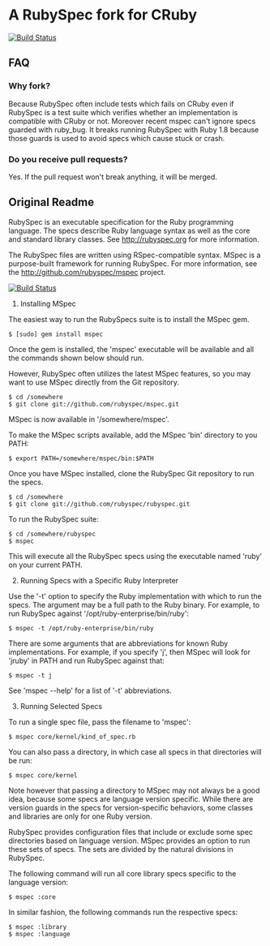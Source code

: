 # A RubySpec fork for CRuby

[![Build Status](https://travis-ci.org/nurse/rubyspec.png)](https://travis-ci.org/nurse/rubyspec)

## FAQ

### Why fork?

Because RubySpec often include tests which fails on CRuby even if RubySpec is a test suite which verifies whether an implementation is compatible with CRuby or not.
Moreover recent mspec can't ignore specs guarded with ruby\_bug. It breaks running RubySpec with Ruby 1.8 because those guards is used to avoid specs which cause stuck or crash.

### Do you receive pull requests?

Yes. If the pull request won't break anything, it will be merged.

## Original Readme

RubySpec is an executable specification for the Ruby programming language. The
specs describe Ruby language syntax as well as the core and standard library
classes. See http://rubyspec.org for more information.

The RubySpec files are written using RSpec-compatible syntax. MSpec is a
purpose-built framework for running RubySpec. For more information, see the
http://github.com/rubyspec/mspec project.

[![Build Status](https://travis-ci.org/rubyspec/rubyspec.png)](https://travis-ci.org/rubyspec/rubyspec)

1. Installing MSpec

The easiest way to run the RubySpecs suite is to install the MSpec gem.

    $ [sudo] gem install mspec

Once the gem is installed, the 'mspec' executable will be available and all
the commands shown below should run.

However, RubySpec often utilizes the latest MSpec features, so you may want to
use MSpec directly from the Git repository.

    $ cd /somewhere
    $ git clone git://github.com/rubyspec/mspec.git

MSpec is now available in '/somewhere/mspec'.

To make the MSpec scripts available, add the MSpec 'bin' directory to you
PATH:

    $ export PATH=/somewhere/mspec/bin:$PATH

Once you have MSpec installed, clone the RubySpec Git repository to run the
specs.

    $ cd /somewhere
    $ git clone git://github.com/rubyspec/rubyspec.git

To run the RubySpec suite:

    $ cd /somewhere/rubyspec
    $ mspec

This will execute all the RubySpec specs using the executable named 'ruby' on
your current PATH.


2. Running Specs with a Specific Ruby Interpreter

Use the '-t' option to specify the Ruby implementation with which to run the
specs. The argument may be a full path to the Ruby binary. For example, to run
RubySpec against '/opt/ruby-enterprise/bin/ruby':

    $ mspec -t /opt/ruby-enterprise/bin/ruby

There are some arguments that are abbreviations for known Ruby implementations.
For example, if you specify 'j', then MSpec will look for 'jruby' in PATH and
run RubySpec against that:

    $ mspec -t j

See 'mspec --help' for a list of '-t' abbreviations.


3. Running Selected Specs

To run a single spec file, pass the filename to 'mspec':

    $ mspec core/kernel/kind_of_spec.rb

You can also pass a directory, in which case all specs in that directories
will be run:

    $ mspec core/kernel

Note however that passing a directory to MSpec may not always be a good idea,
because some specs are language version specific. While there are version
guards in the specs for version-specific behaviors, some classes and libraries
are only for one Ruby version.

RubySpec provides configuration files that include or exclude some spec
directories based on language version. MSpec provides an option to run these
sets of specs. The sets are divided by the natural divisions in RubySpec.

The following command will run all core library specs specific to the language
version:

    $ mspec :core

In similar fashion, the following commands run the respective specs:

    $ mspec :library
    $ mspec :language
